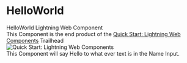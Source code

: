 # HelloWorld
HelloWorld Lightning Web Component\
This Component is the end product of the [Quick Start: Lightning Web Components](https://trailhead.salesforce.com/en/content/learn/projects/quick-start-lightning-web-components?trail_id=build-lightning-web-components) Trailhead\
![Quick Start: Lightning Web Components](https://res.cloudinary.com/hy4kyit2a/f_auto,fl_lossy,q_70/learn/projects/quick-start-lightning-web-components/a5b473dc9b5fec5a2aef823b218a35bf_badge.png)\
This Component will say Hello to what ever text is in the Name Input.

